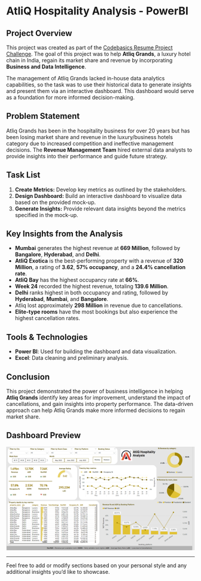 # AtliQ Hospitality Analysis - PowerBI

## Project Overview

This project was created as part of the [Codebasics Resume Project Challenge](https://codebasics.io/challenge/codebasics-resume-project-challenge). The goal of this project was to help **Atliq Grands**, a luxury hotel chain in India, regain its market share and revenue by incorporating **Business and Data Intelligence**. 

The management of Atliq Grands lacked in-house data analytics capabilities, so the task was to use their historical data to generate insights and present them via an interactive dashboard. This dashboard would serve as a foundation for more informed decision-making.

## Problem Statement

Atliq Grands has been in the hospitality business for over 20 years but has been losing market share and revenue in the luxury/business hotels category due to increased competition and ineffective management decisions. The **Revenue Management Team** hired external data analysts to provide insights into their performance and guide future strategy.

## Task List

1. **Create Metrics:** Develop key metrics as outlined by the stakeholders.
2. **Design Dashboard:** Build an interactive dashboard to visualize data based on the provided mock-up.
3. **Generate Insights:** Provide relevant data insights beyond the metrics specified in the mock-up.

## Key Insights from the Analysis

- **Mumbai** generates the highest revenue at **669 Million**, followed by **Bangalore**, **Hyderabad**, and **Delhi**.
- **AtliQ Exotica** is the best-performing property with a revenue of **320 Million**, a rating of **3.62**, **57% occupancy**, and a **24.4% cancellation rate**.
- **AtliQ Bay** has the highest occupancy rate at **66%**.
- **Week 24** recorded the highest revenue, totaling **139.6 Million**.
- **Delhi** ranks highest in both occupancy and rating, followed by **Hyderabad**, **Mumbai**, and **Bangalore**.
- Atliq lost approximately **298 Million** in revenue due to cancellations.
- **Elite-type rooms** have the most bookings but also experience the highest cancellation rates.

## Tools & Technologies

- **Power BI**: Used for building the dashboard and data visualization.
- **Excel**: Data cleaning and preliminary analysis.

## Conclusion

This project demonstrated the power of business intelligence in helping **Atliq Grands** identify key areas for improvement, understand the impact of cancellations, and gain insights into property performance. The data-driven approach can help Atliq Grands make more informed decisions to regain market share.

## Dashboard Preview

![Atliq Hospitality Dashboard](Dashboard_SS)


---

Feel free to add or modify sections based on your personal style and any additional insights you’d like to showcase.
